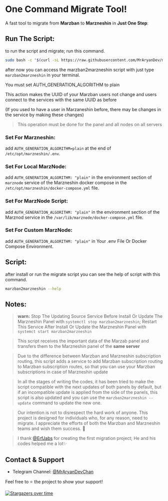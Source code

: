 # One Command Migrate Tool!

A fast tool to migrate from **Marzban** to **Marzneshin** in **Just One Step**:


## Run The Script:

to run the script and migrate; run this command.
```bash
sudo bash -c "$(curl -sL https://raw.githubusercontent.com/MrAryanDev/marzban2marzneshin/master/run.sh)" @ --run
```
after now you can access the marzban2marzneshin script with just type `marzban2marzneshin` in your terminal.


You must set AUTH_GENERATION_ALGORITHM to plain

This action makes the UUID of your Marzban users not change and users connect to the services with the same UUID as before

(If you used to have a user in Marzaneshin before, there may be changes in the service by making these changes)

> This operation must be done for the panel and all nodes on all servers

### Set For Marzneshin:
add `AUTH_GENERATION_ALGORITHM=plain` at the end of `/etc/opt/marzneshin/.env`.

### Set For Local MarzNode:
add `AUTH_GENERATION_ALGORITHM: "plain"` in the environment section of `marznode` service of the Marzneshin docker compose in
the `/etc/opt/marzneshin/docker-compose.yml` file.

### Set For MarzNode Script:
add `AUTH_GENERATION_ALGORITHM: "plain"` in the environment section of the Marznod service in
the `/var/lib/marznode/docker-compose.yml` file.

### Set For Custom MarzNode:
add `AUTH_GENERATION_ALGORITHM: "plain"` in Your .env File Or Docker Compose Environment.


## Script:
after install or run the migrate script you can see the help of script with this command. 
```bash
marzban2marzneshin --help
```


## Notes:
> **warn:** Stop The Updating Source Service Before Install Or Update The Marzneshin Panel with `systemctl stop marzban2marzneshin`; Restart This Service After Install Or Update the Marzneshin Panel with `systemct start marzban2marzneshin`

> This script receives the important data of the Marzab panel and transfers them to the Marzneshin panel of the **same server**

> Due to the difference between Marzban and Marzneshin subscription routing, this script adds a service to add Marzban subscription routing to Marzban subscription routes, so that you can use your Marzban subscriptions in case of Marzneshin update

> In all the stages of writing the codes, it has been tried to make the script compatible with the next updates of both panels by default, but if an incompatible update is applied from the side of the panels, this script is also updated and you can use the `marzban2marzneshin --update` command to update the new one.

> Our intention is not to disrespect the hard work of anyone. This project is designed for individuals who, for any reason, need to migrate. I appreciate the efforts of both the Marzban and Marzneshin teams and wish them success. 🤝

> I thank [@ErfJabs](https://github.com/erfjab) for creating the first migration project; He and his codes helped me a lot✨

## Contact & Support

- Telegram Channel: [@MrAryanDevChan](https://t.me/MrAryanDevChan)

Feel free to ⭐ the project to show your support!

[![Stargazers over time](https://starchart.cc/MrAryanDev/marzban2marzneshin.svg?variant=adaptive)](https://starchart.cc/MrAryanDev/marzban2marzneshin)
